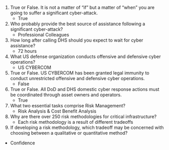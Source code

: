 1. True or False. It is not a matter of “if” but a matter of “when” you are going to suffer a significant cyber-attack. 
   - True
2. Who probably provide the best source of assistance following a significant cyber-attack? 
   - Professional Colleagues
3. How long after calling DHS should you expect to wait for cyber assistance? 
   - 72 hours
4. What US defense organization conducts offensive and defensive cyber operations? 
   - US CYBERCOM 
5. True or False. US CYBERCOM has been granted legal immunity to conduct unrestricted offensive and defensive cyber operations. 
   - False
6. True or False. All DoD and DHS domestic cyber response actions must be coordinated through asset owners and operators. 
   - True
7. What two essential tasks comprise Risk Management? 
   - Risk Analysis & Cost Benefit Analysis 
8. Why are there over 250 risk methodologies for critical infrastructure? 
   - Each risk methodology is a result of different tradeoffs 
9.  If developing a risk methodology, which tradeoff may be concerned with choosing between a qualitative or quantitative method? 
   -  Confidence 